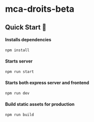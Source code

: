 # mca-droits-beta

## Quick Start 🚀


#### Installs dependencies

```bash
npm install
```

#### Starts server

```bash
npm run start
```

#### Starts both express server and frontend

```bash
npm run dev
```

#### Build static assets for production

```bash
npm run build
```
